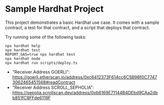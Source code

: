 # Sample Hardhat Project

This project demonstrates a basic Hardhat use case. It comes with a sample contract, a test for that contract, and a script that deploys that contract.

Try running some of the following tasks:

```shell
npx hardhat help
npx hardhat test
REPORT_GAS=true npx hardhat test
npx hardhat node
npx hardhat run scripts/deploy.ts
```



- "Receiver Address GOERLI": https://goerli.etherscan.io/address/0xc6412373F614cc6C5B98f0C77473062465451568#readContract
- "Receiver Address SCROLL_SEPHOLIA": https://sepolia.scrollscan.dev/address/0xb6169E71144B4DEbd9CAa2dbb851fC8FFde6119F